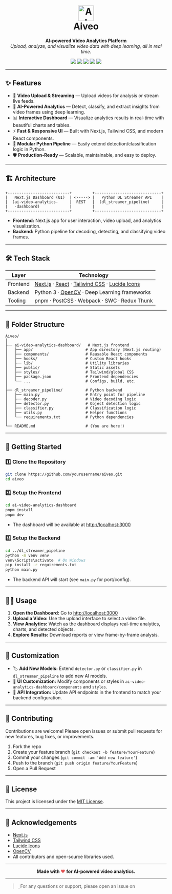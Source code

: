 <h1 align="center">
  <img src="https://img.icons8.com/color/96/000000/artificial-intelligence.png" width="48" alt="AI Icon" />
  <br>
  <b>Aiveo</b>
</h1>
<p align="center">
  <b>AI-powered Video Analytics Platform</b><br>
  <i>Upload, analyze, and visualize video data with deep learning, all in real time.</i>
</p>

<p align="center">
  <img src="https://img.shields.io/badge/Next.js-Frontend-blue?logo=next.js" />
  <img src="https://img.shields.io/badge/Python-Backend-yellow?logo=python" />
  <img src="https://img.shields.io/badge/OpenCV-Video%20Processing-green?logo=opencv" />
  <img src="https://img.shields.io/badge/TailwindCSS-UI-blueviolet?logo=tailwindcss" />
  <img src="https://img.shields.io/badge/License-MIT-success?logo=license" />
</p>

---

## ✨ Features

- 🎥 **Video Upload & Streaming** — Upload videos for analysis or stream live feeds.
- 🧠 **AI-Powered Analytics** — Detect, classify, and extract insights from video frames using deep learning.
- 📊 **Interactive Dashboard** — Visualize analytics results in real-time with beautiful charts and tables.
- ⚡ **Fast & Responsive UI** — Built with Next.js, Tailwind CSS, and modern React components.
- 🔌 **Modular Python Pipeline** — Easily extend detection/classification logic in Python.
- 🛡️ **Production-Ready** — Scalable, maintainable, and easy to deploy.

---

## 🏗️ Architecture

```
+---------------------------+         +-----------------------------+
|   Next.js Dashboard (UI)  | <-----> |   Python DL Streamer API    |
|  (ai-video-analytics-     |  REST   |  (dl_streamer_pipeline)     |
|   -dashboard)             |         |                             |
+---------------------------+         +-----------------------------+
```

- **Frontend:** Next.js app for user interaction, video upload, and analytics visualization.
- **Backend:** Python pipeline for decoding, detecting, and classifying video frames.

---

## 🛠️ Tech Stack

| Layer      | Technology                                                                 |
|------------|----------------------------------------------------------------------------|
| Frontend   | [Next.js](https://nextjs.org/) · [React](https://react.dev/) · [Tailwind CSS](https://tailwindcss.com/) · [Lucide Icons](https://lucide.dev/) |
| Backend    | Python 3 · [OpenCV](https://opencv.org/) · Deep Learning frameworks         |
| Tooling    | pnpm · PostCSS · Webpack · SWC · Redux Thunk                               |

---

## 📁 Folder Structure

```
Aiveo/
│
├── ai-video-analytics-dashboard/   # Next.js frontend
│   ├── app/                       # App directory (Next.js routing)
│   ├── components/                # Reusable React components
│   ├── hooks/                     # Custom React hooks
│   ├── lib/                       # Utility libraries
│   ├── public/                    # Static assets
│   ├── styles/                    # Tailwind/global CSS
│   ├── package.json               # Frontend dependencies
│   └── ...                        # Configs, build, etc.
│
├── dl_streamer_pipeline/          # Python backend
│   ├── main.py                    # Entry point for pipeline
│   ├── decoder.py                 # Video decoding logic
│   ├── detector.py                # Object detection logic
│   ├── classifier.py              # Classification logic
│   ├── utils.py                   # Helper functions
│   └── requirements.txt           # Python dependencies
│
└── README.md                      # (You are here!)
```

---

## 🚀 Getting Started

### 1️⃣ Clone the Repository

```bash
git clone https://github.com/yourusername/aiveo.git
cd aiveo
```

### 2️⃣ Setup the Frontend

```bash
cd ai-video-analytics-dashboard
pnpm install
pnpm dev
```
- The dashboard will be available at [http://localhost:3000](http://localhost:3000)

### 3️⃣ Setup the Backend

```bash
cd ../dl_streamer_pipeline
python -m venv venv
venv\Scripts\activate  # On Windows
pip install -r requirements.txt
python main.py
```
- The backend API will start (see `main.py` for port/config).

---

## 🧑‍💻 Usage

1. **Open the Dashboard:** Go to [http://localhost:3000](http://localhost:3000)
2. **Upload a Video:** Use the upload interface to select a video file.
3. **View Analytics:** Watch as the dashboard displays real-time analytics, charts, and detected objects.
4. **Explore Results:** Download reports or view frame-by-frame analysis.

---

## 🎨 Customization

- 🏷️ **Add New Models:** Extend `detector.py` or `classifier.py` in `dl_streamer_pipeline` to add new AI models.
- 🎨 **UI Customization:** Modify components or styles in `ai-video-analytics-dashboard/components` and `styles`.
- 🔗 **API Integration:** Update API endpoints in the frontend to match your backend configuration.

---

## 🤝 Contributing

Contributions are welcome! Please open issues or submit pull requests for new features, bug fixes, or improvements.

1. Fork the repo
2. Create your feature branch (`git checkout -b feature/YourFeature`)
3. Commit your changes (`git commit -am 'Add new feature'`)
4. Push to the branch (`git push origin feature/YourFeature`)
5. Open a Pull Request

---

## 📄 License

This project is licensed under the [MIT License](LICENSE).

---

## 🙏 Acknowledgements

- [Next.js](https://nextjs.org/)
- [Tailwind CSS](https://tailwindcss.com/)
- [Lucide Icons](https://lucide.dev/)
- [OpenCV](https://opencv.org/)
- All contributors and open-source libraries used.

---

<p align="center">
  <b>Made with <span style="color: #e25555;">❤️</span> for AI-powered video analytics.</b>
</p>

---

> _For any questions or support, please open an issue on
